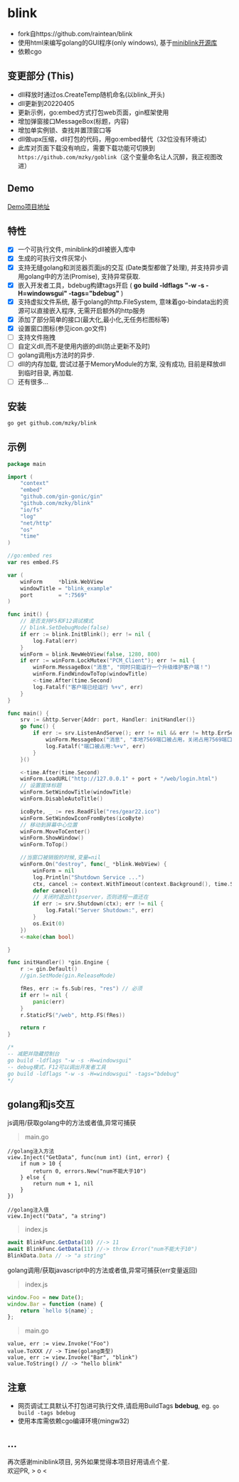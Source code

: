 # blink
- fork自https://github.com/raintean/blink
- 使用html来编写golang的GUI程序(only windows), 基于[miniblink开源库](https://github.com/weolar/miniblink49)  
- 依赖cgo

## 变更部分 (This)
- dll释放时通过os.CreateTemp随机命名(以blink_开头)
- dll更新到20220405
- 更新示例，go:embed方式打包web页面，gin框架使用
- 增加弹窗接口MessageBox(标题，内容)
- 增加单实例锁、查找并置顶窗口等
- dll做upx压缩，dll打包的代码，用go:embed替代（32位没有环境试）
- 此库对页面下载没有响应，需要下载功能可切换到`https://github.com/mzky/goblink`（这个变量命名让人沉醉，我正视图改进）

## Demo
[Demo项目地址](https://github.com/raintean/blink-demo)

## 特性
- [x] 一个可执行文件, miniblink的dll被嵌入库中
- [x] 生成的可执行文件灰常小
- [x] 支持无缝golang和浏览器页面js的交互 (Date类型都做了处理), 并支持异步调用golang中的方法(Promise), 支持异常获取.
- [x] 嵌入开发者工具，bdebug构建tags开启 ( <b>go build -ldflags "-w -s -H=windowsgui" -tags="bdebug"</b> )
- [x] 支持虚拟文件系统, 基于golang的http.FileSystem, 意味着go-bindata出的资源可以直接嵌入程序, 无需开启额外的http服务
- [x] 添加了部分简单的接口(最大化,最小化,无任务栏图标等)
- [x] 设置窗口图标(参见icon.go文件)
- [ ] 支持文件拖拽
- [ ] 自定义dll,而不是使用内嵌的dll(防止更新不及时)
- [ ] golang调用js方法时的异步.
- [ ] dll的内存加载, 尝试过基于MemoryModule的方案, 没有成功, 目前是释放dll到临时目录, 再加载.
- [ ] 还有很多...

## 安装
```bash
go get github.com/mzky/blink
```

## 示例
```go
package main

import (
	"context"
	"embed"
	"github.com/gin-gonic/gin"
	"github.com/mzky/blink"
	"io/fs"
	"log"
	"net/http"
	"os"
	"time"
)

//go:embed res
var res embed.FS

var (
	winForm     *blink.WebView
	windowTitle = "blink_example"
	port        = ":7569"
)

func init() {
	// 是否支持F5和F12调试模式
	// blink.SetDebugMode(false)
	if err := blink.InitBlink(); err != nil {
		log.Fatal(err)
	}
	winForm = blink.NewWebView(false, 1280, 800)
	if err := winForm.LockMutex("PCM_Client"); err != nil {
		winForm.MessageBox("消息", "同时只能运行一个升级维护客户端！")
		winForm.FindWindowToTop(windowTitle)
		<-time.After(time.Second)
		log.Fatalf("客户端已经运行 %+v", err)
	}
}

func main() {
	srv := &http.Server{Addr: port, Handler: initHandler()}
	go func() {
		if err := srv.ListenAndServe(); err != nil && err != http.ErrServerClosed {
			winForm.MessageBox("消息", "本地7569端口被占用，关闭占用7569端口程序后重试")
			log.Fatalf("端口被占用:%+v", err)
		}
	}()

	<-time.After(time.Second)
	winForm.LoadURL("http://127.0.0.1" + port + "/web/login.html")
	// 设置窗体标题
	winForm.SetWindowTitle(windowTitle)
	winForm.DisableAutoTitle()

	icoByte, _ := res.ReadFile("res/gear22.ico")
	winForm.SetWindowIconFromBytes(icoByte)
	// 移动到屏幕中心位置
	winForm.MoveToCenter()
	winForm.ShowWindow()
	winForm.ToTop()

	//当窗口被销毁的时候,变量=nil
	winForm.On("destroy", func(_ *blink.WebView) {
		winForm = nil
		log.Println("Shutdown Service ...")
		ctx, cancel := context.WithTimeout(context.Background(), time.Second)
		defer cancel()
		// 关闭时退出httpserver，否则进程一直还在
		if err := srv.Shutdown(ctx); err != nil {
			log.Fatal("Server Shutdown:", err)
		}
		os.Exit(0)
	})
	<-make(chan bool)

}

func initHandler() *gin.Engine {
	r := gin.Default()
	//gin.SetMode(gin.ReleaseMode)

	fRes, err := fs.Sub(res, "res") // 必须
	if err != nil {
		panic(err)
	}
	r.StaticFS("/web", http.FS(fRes))

	return r
}

/*
-- 减肥并隐藏控制台
go build -ldflags "-w -s -H=windowsgui"
-- debug模式，F12可以调出开发者工具
go build -ldflags "-w -s -H=windowsgui" -tags="bdebug"
*/
```

## golang和js交互
js调用/获取golang中的方法或者值,异常可捕获
> main.go
```golang
//golang注入方法
view.Inject("GetData", func(num int) (int, error) {
	if num > 10 {
		return 0, errors.New("num不能大于10")
	} else {
		return num + 1, nil
	}
})

//golang注入值
view.Inject("Data", "a string")
```
> index.js
```javascript
await BlinkFunc.GetData(10) //-> 11
await BlinkFunc.GetData(11) //-> throw Error("num不能大于10")
BlinkData.Data // -> "a string"
```
golang调用/获取javascript中的方法或者值,异常可捕获(err变量返回)
> index.js
```javascript
window.Foo = new Date();
window.Bar = function (name) {
    return `hello ${name}`;
};
```
> main.go
```golang
value, err := view.Invoke("Foo")
value.ToXXX // -> Time(golang类型)
value, err := view.Invoke("Bar", "blink")
value.ToString() // -> "hello blink"
```
## 注意
- 网页调试工具默认不打包进可执行文件,请启用BuildTags **bdebug**, eg. `go build -tags bdebug`
- 使用本库需依赖cgo编译环境(mingw32)

## ...
再次感谢miniblink项目, 另外如果觉得本项目好用请点个星.  
欢迎PR, > o <
